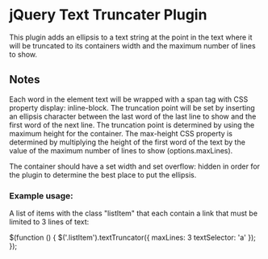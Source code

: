 # jQuery Text Truncater Plugin

This plugin adds an ellipsis to a text string at the point in the text where it will be truncated to its containers width and the maximum number of lines to show.

## Notes

Each word in the element text will be wrapped with a span tag with CSS property display: inline-block.  The truncation point will be set by inserting an ellipsis character between the last word of the last line to show and the first word of the next line.  The truncation point is determined by using the maximum height for the container.  The max-height CSS property is determined by multiplying the height of the first word of the text by the value of the maximum number of lines to show (options.maxLines).

The container should have a set width and set overflow: hidden in order for the plugin to determine the best place to put the ellipsis.

### Example usage:

A list of items with the class "listItem" that each contain a link that must be limited to 3 lines of text:

$(function () {
    $('.listItem').textTruncator({
        maxLines: 3
        textSelector: 'a'
    });
});
